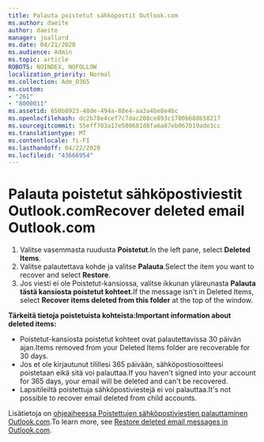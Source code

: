 ```yaml
---
title: Palauta poistetut sähköpostit Outlook.com
ms.author: daeite
author: daeite
manager: joallard
ms.date: 04/21/2020
ms.audience: Admin
ms.topic: article
ROBOTS: NOINDEX, NOFOLLOW
localization_priority: Normal
ms.collection: Adm_O365
ms.custom:
- "261"
- "8000011"
ms.assetid: 650b8923-48de-494a-88e4-aa3a4be8e4bc
ms.openlocfilehash: dc2b78e4cef7c7dac208ce893c1700b680b58217
ms.sourcegitcommit: 55eff703a17e500681d8fa6a87eb067019ade3cc
ms.translationtype: MT
ms.contentlocale: fi-FI
ms.lasthandoff: 04/22/2020
ms.locfileid: "43666954"
---
```

# <a name="recover-deleted-email-outlookcom"></a><span data-ttu-id="aaee9-102">Palauta poistetut sähköpostiviestit Outlook.com</span><span class="sxs-lookup"><span data-stu-id="aaee9-102">Recover deleted email Outlook.com</span></span>

1. <span data-ttu-id="aaee9-103">Valitse vasemmasta ruudusta **Poistetut**.</span><span class="sxs-lookup"><span data-stu-id="aaee9-103">In the left pane, select **Deleted Items**.</span></span>
2. <span data-ttu-id="aaee9-104">Valitse palautettava kohde ja valitse **Palauta**.</span><span class="sxs-lookup"><span data-stu-id="aaee9-104">Select the item you want to recover and select **Restore**.</span></span>
3. <span data-ttu-id="aaee9-105">Jos viesti ei ole Poistetut-kansiossa, valitse ikkunan yläreunasta **Palauta tästä kansiosta poistetut kohteet.**</span><span class="sxs-lookup"><span data-stu-id="aaee9-105">If the message isn't in Deleted Items, select **Recover items deleted from this folder** at the top of the window.</span></span>

 <span data-ttu-id="aaee9-106">**Tärkeitä tietoja poistetuista kohteista:**</span><span class="sxs-lookup"><span data-stu-id="aaee9-106">**Important information about deleted items:**</span></span>
  
- <span data-ttu-id="aaee9-107">Poistetut-kansiosta poistetut kohteet ovat palautettavissa 30 päivän ajan.</span><span class="sxs-lookup"><span data-stu-id="aaee9-107">Items removed from your Deleted Items folder are recoverable for 30 days.</span></span>
- <span data-ttu-id="aaee9-108">Jos et ole kirjautunut tilillesi 365 päivään, sähköpostiosoitteesi poistetaan eikä sitä voi palauttaa.</span><span class="sxs-lookup"><span data-stu-id="aaee9-108">If you haven't signed into your account for 365 days, your email will be deleted and can't be recovered.</span></span>
- <span data-ttu-id="aaee9-109">Lapsitileiltä poistettuja sähköpostiviestejä ei voi palauttaa.</span><span class="sxs-lookup"><span data-stu-id="aaee9-109">It's not possible to recover email deleted from child accounts.</span></span>

<span data-ttu-id="aaee9-110">Lisätietoja on [ohjeaiheessa Poistettujen sähköpostiviestien palauttaminen Outlook.com](https://support.office.com/article/cf06ab1b-ae0b-418c-a4d9-4e895f83ed50?wt.mc_id=Office_Outlook_com_Alchemy).</span><span class="sxs-lookup"><span data-stu-id="aaee9-110">To learn more, see [Restore deleted email messages in Outlook.com](https://support.office.com/article/cf06ab1b-ae0b-418c-a4d9-4e895f83ed50?wt.mc_id=Office_Outlook_com_Alchemy).</span></span>